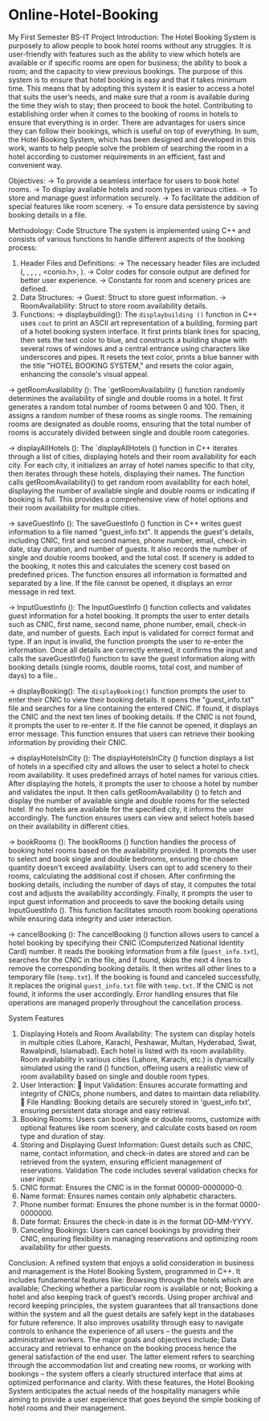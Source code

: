 # Online-Hotel-Booking
My First Semester BS-IT Project
Introduction:
The Hotel Booking System is purposely to allow people to book hotel rooms without any struggles. It is user-friendly with features such as the ability to view which hotels are available or if specific rooms are open for business; the ability to book a room; and the capacity to view previous bookings. The purpose of this system is to ensure that hotel booking is easy and that it takes minimum time. This means that by adopting this system it is easier to access a hotel that suits the user’s needs, and make sure that a room is available during the time they wish to stay; then proceed to book the hotel. Contributing to establishing order when it comes to the booking of rooms in hotels to ensure that everything is in order. There are advantages for users since they can follow their bookings, which is useful on top of everything. In sum, the Hotel Booking System, which has been designed and developed in this work, wants to help people solve the problem of searching the room in a hotel according to customer requirements in an efficient, fast and convenient way.

Objectives:
-> To provide a seamless interface for users to book hotel rooms.
->	To display available hotels and room types in various cities.
->	To store and manage guest information securely.
->	To facilitate the addition of special features like room scenery.
->	To ensure data persistence by saving booking details in a file.

Methodology:
Code Structure
The system is implemented using C++ and consists of various functions to handle different aspects of the booking process:
1. Header Files and Definitions:
->	The necessary header files are included (<iostream>, <string>, <vector>, <cstdlib>, <ctime>, <conio.h>, <fstream>).
->	Color codes for console output are defined for better user experience.
->	Constants for room and scenery prices are defined.
2. Data Structures:
->	Guest: Struct to store guest information.
->	RoomAvailability: Struct to store room availability details.
3. Functions:
->	displaybuilding(): 
The `displaybuilding ()` function in C++ uses `cout` to print an ASCII art representation of a building, forming part of a hotel booking system interface. It first prints blank lines for spacing, then sets the text color to blue, and constructs a building shape with several rows of windows and a central entrance using characters like underscores and pipes. It resets the text color, prints a blue banner with the title "HOTEL BOOKING SYSTEM," and resets the color again, enhancing the console's visual appeal.

->	getRoomAvailability ():
 The `getRoomAvailability () function randomly determines the availability of single and double rooms in a hotel. It first generates a random total number of rooms between 0 and 100. Then, it assigns a random number of these rooms as single rooms. The remaining rooms are designated as double rooms, ensuring that the total number of rooms is accurately divided between single and double room categories.

->	displayAllHotels ():
 The `displayAllHotels () function in C++ iterates through a list of cities, displaying hotels and their room availability for each city. For each city, it initializes an array of hotel names specific to that city, then iterates through these hotels, displaying their names. The function calls getRoomAvailability() to get random room availability for each hotel, displaying the number of available single and double rooms or indicating if booking is full. This provides a comprehensive view of hotel options and their room availability for multiple cities.

->	saveGuestInfo ():
 The saveGuestInfo () function in C++ writes guest information to a file named "guest_info.txt". It appends the guest's details, including CNIC, first and second names, phone number, email, check-in date, stay duration, and number of guests. It also records the number of single and double rooms booked, and the total cost. If scenery is added to the booking, it notes this and calculates the scenery cost based on predefined prices. The function ensures all information is formatted and separated by a line. If the file cannot be opened, it displays an error message in red text.

->	InputGuestInfo ():
The InputGuestInfo () function collects and validates guest information for a hotel booking. It prompts the user to enter details such as CNIC, first name, second name, phone number, email, check-in date, and number of guests. Each input is validated for correct format and type. If an input is invalid, the function prompts the user to re-enter the information. Once all details are correctly entered, it confirms the input and calls the saveGuestInfo() function to save the guest information along with booking details (single rooms, double rooms, total cost, and number of days) to a file..

->	displayBooking():
 The `displayBooking()` function prompts the user to enter their CNIC to view their booking details. It opens the "guest_info.txt" file and searches for a line containing the entered CNIC. If found, it displays the CNIC and the next ten lines of booking details. If the CNIC is not found, it prompts the user to re-enter it. If the file cannot be opened, it displays an error message. This function ensures that users can retrieve their booking information by providing their CNIC.

->	displayHotelsInCity ():
The displayHotelsInCity () function displays a list of hotels in a specified city and allows the user to select a hotel to check room availability. It uses predefined arrays of hotel names for various cities. After displaying the hotels, it prompts the user to choose a hotel by number and validates the input. It then calls getRoomAvailability () to fetch and display the number of available single and double rooms for the selected hotel. If no hotels are available for the specified city, it informs the user accordingly. The function ensures users can view and select hotels based on their availability in different cities.

->	bookRooms ():
The bookRooms () function handles the process of booking hotel rooms based on the availability provided. It prompts the user to select and book single and double bedrooms, ensuring the chosen quantity doesn't exceed availability. Users can opt to add scenery to their rooms, calculating the additional cost if chosen. After confirming the booking details, including the number of days of stay, it computes the total cost and adjusts the availability accordingly. Finally, it prompts the user to input guest information and proceeds to save the booking details using InputGuestInfo (). This function facilitates smooth room booking operations while ensuring data integrity and user interaction.

->	cancelBooking (): 
The cancelBooking () function allows users to cancel a hotel booking by specifying their CNIC (Computerized National Identity Card) number. It reads the booking information from a file (`guest_info.txt`), searches for the CNIC in the file, and if found, skips the next 4 lines to remove the corresponding booking details. It then writes all other lines to a temporary file (`temp.txt`). If the booking is found and canceled successfully, it replaces the original `guest_info.txt` file with `temp.txt`. If the CNIC is not found, it informs the user accordingly. Error handling ensures that file operations are managed properly throughout the cancellation process.

System Features
1.	Displaying Hotels and Room Availability:
The system can display hotels in multiple cities (Lahore, Karachi, Peshawar, Multan, Hyderabad, Swat, Rawalpindi, Islamabad). Each hotel is listed with its room availability. 
Room availability in various cities (Lahore, Karachi, etc.) is dynamically simulated using the rand () function, offering users a realistic view of room availability based on single and double room types.
2.	User Interaction:
	Input Validation: Ensures accurate formatting and integrity of CNICs, phone numbers, and dates to maintain data reliability.
	File Handling: Booking details are securely stored in 'guest_info.txt', ensuring persistent data storage and easy retrieval.
3.	Booking Rooms:
Users can book single or double rooms, customize with optional features like room scenery, and calculate costs based on room type and duration of stay.
4.	Storing and Displaying Guest Information:
Guest details such as CNIC, name, contact information, and check-in dates are stored and can be retrieved from the system, ensuring efficient management of reservations.
Validation
The code includes several validation checks for user input:
1. CNIC format: Ensures the CNIC is in the format 00000-0000000-0.
2. Name format: Ensures names contain only alphabetic characters.
3. Phone number format: Ensures the phone number is in the format 0000-0000000.
4. Date format: Ensures the check-in date is in the format DD-MM-YYYY.
5.	Canceling Bookings:
Users can cancel bookings by providing their CNIC, ensuring flexibility in managing reservations and optimizing room availability for other guests.

Conclusion:
A refined system that enjoys a solid consideration in business and management is the Hotel Booking System, programmed in C++. It includes fundamental features like: Browsing through the hotels which are available; Checking whether a particular room is available or not; Booking a hotel and also keeping track of guest’s records. Using proper archival and record keeping principles, the system guarantees that all transactions done within the system and all the guest details are safely kept in the databases for future reference.
It also improves usability through easy to navigate controls to enhance the experience of all users – the guests and the administrative workers. The major goals and objectives include; Data accuracy and retrieval to enhance on the booking process hence the general satisfaction of the end user. The latter element refers to searching through the accommodation list and creating new rooms, or working with bookings – the system offers a clearly structured interface that aims at optimized performance and clarity. With these features, the Hotel Booking System anticipates the actual needs of the hospitality managers while aiming to provide a user experience that goes beyond the simple booking of hotel rooms and their management.
